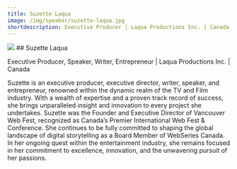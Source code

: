```yaml
---
title: Suzette Laqua
image: /img/speaker/suzette-laqua.jpg
shortdescription: Executive Producer | Laqua Productions Inc. | Canada
---
```

<img src="/img/speaker/suzette-laqua.jpg">
## Suzette Laqua

Executive Producer, Speaker, Writer, Entrepreneur | Laqua Productions Inc. | Canada

Suzette is an executive producer, executive director, writer, speaker, and entrepreneur, renowned within the dynamic realm of the TV and Film industry. With a wealth of expertise and a proven track record of success, she brings unparalleled insight and innovation to every project she undertakes. Suzette was the Founder and Executive Director of Vancouver Web Fest, recognized as Canada’s Premier International Web Fest & Conference. She continues to be fully committed to shaping the global landscape of digital storytelling as a Board Member of WebSeries Canada. In her ongoing quest within the entertainment industry, she remains focused in her commitment to excellence, innovation, and the unwavering pursuit of her passions.


